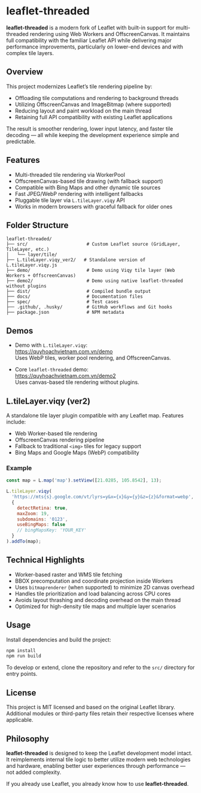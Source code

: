 # leaflet-threaded

**leaflet-threaded** is a modern fork of Leaflet with built-in support for multi-threaded rendering using Web Workers and OffscreenCanvas. It maintains full compatibility with the familiar Leaflet API while delivering major performance improvements, particularly on lower-end devices and with complex tile layers.

## Overview

This project modernizes Leaflet’s tile rendering pipeline by:

- Offloading tile computations and rendering to background threads
- Utilizing OffscreenCanvas and ImageBitmap (where supported)
- Reducing layout and paint workload on the main thread
- Retaining full API compatibility with existing Leaflet applications

The result is smoother rendering, lower input latency, and faster tile decoding — all while keeping the development experience simple and predictable.

## Features

- Multi-threaded tile rendering via WorkerPool
- OffscreenCanvas-based tile drawing (with fallback support)
- Compatible with Bing Maps and other dynamic tile sources
- Fast JPEG/WebP rendering with intelligent fallbacks
- Pluggable tile layer via `L.tileLayer.viqy` API
- Works in modern browsers with graceful fallback for older ones

## Folder Structure

```
leaflet-threaded/
├── src/                      # Custom Leaflet source (GridLayer, TileLayer, etc.)
│   └── layer/tile/
├── L.tileLayer.viqy_ver2/   # Standalone version of L.tileLayer.viqy.js
├── demo/                     # Demo using Viqy tile layer (Web Workers + OffscreenCanvas)
├── demo2/                    # Demo using native leaflet-threaded without plugins
├── dist/                     # Compiled bundle output
├── docs/                     # Documentation files
├── spec/                     # Test cases
├── .github/, .husky/         # GitHub workflows and Git hooks
├── package.json              # NPM metadata
```

## Demos

- Demo with `L.tileLayer.viqy`:  
  https://quyhoachvietnam.com.vn/demo  
  Uses WebP tiles, worker pool rendering, and OffscreenCanvas.

- Core `leaflet-threaded` demo:  
  https://quyhoachvietnam.com.vn/demo2  
  Uses canvas-based tile rendering without plugins.

## L.tileLayer.viqy (ver2)

A standalone tile layer plugin compatible with any Leaflet map. Features include:

- Web Worker-based tile rendering
- OffscreenCanvas rendering pipeline
- Fallback to traditional `<img>` tiles for legacy support
- Bing Maps and Google Maps (WebP) compatibility

### Example

```javascript
const map = L.map('map').setView([21.0285, 105.8542], 13);

L.tileLayer.viqy(
  'https://mts{s}.google.com/vt/lyrs=y&x={x}&y={y}&z={z}&format=webp',
  {
    detectRetina: true,
    maxZoom: 19,
    subdomains: '0123',
    useBingMaps: false
    // bingMapsKey: 'YOUR_KEY'
  }
).addTo(map);
```

## Technical Highlights

- Worker-based raster and WMS tile fetching
- BBOX precomputation and coordinate projection inside Workers
- Uses `bitmaprenderer` (when supported) to minimize 2D canvas overhead
- Handles tile prioritization and load balancing across CPU cores
- Avoids layout thrashing and decoding overhead on the main thread
- Optimized for high-density tile maps and multiple layer scenarios

## Usage

Install dependencies and build the project:

```bash
npm install
npm run build
```

To develop or extend, clone the repository and refer to the `src/` directory for entry points.

## License

This project is MIT licensed and based on the original Leaflet library.  
Additional modules or third-party files retain their respective licenses where applicable.

## Philosophy

**leaflet-threaded** is designed to keep the Leaflet development model intact.  
It reimplements internal tile logic to better utilize modern web technologies and hardware, enabling better user experiences through performance — not added complexity.

If you already use Leaflet, you already know how to use **leaflet-threaded**.
